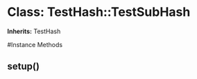 # Class: TestHash::TestSubHash
**Inherits:** TestHash
    




#Instance Methods
## setup() [](#method-i-setup)

